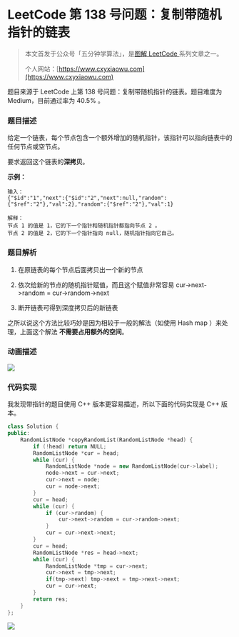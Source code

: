 # LeetCode 第 138 号问题：复制带随机指针的链表

> 本文首发于公众号「五分钟学算法」，是[图解 LeetCode ](<https://github.com/MisterBooo/LeetCodeAnimation>)系列文章之一。
>
> 个人网站：[https://www.cxyxiaowu.com](https://www.cxyxiaowu.com)



题目来源于 LeetCode 上第 138 号问题：复制带随机指针的链表。题目难度为 Medium，目前通过率为 40.5% 。

### 题目描述

给定一个链表，每个节点包含一个额外增加的随机指针，该指针可以指向链表中的任何节点或空节点。

要求返回这个链表的**深拷贝**。 

**示例：**

```
输入：
{"$id":"1","next":{"$id":"2","next":null,"random":{"$ref":"2"},"val":2},"random":{"$ref":"2"},"val":1}

解释：
节点 1 的值是 1，它的下一个指针和随机指针都指向节点 2 。
节点 2 的值是 2，它的下一个指针指向 null，随机指针指向它自己。
```

### 题目解析

1. 在原链表的每个节点后面拷贝出一个新的节点

2. 依次给新的节点的随机指针赋值，而且这个赋值非常容易 cur->next->random = cur->random->next

3. 断开链表可得到深度拷贝后的新链表

之所以说这个方法比较巧妙是因为相较于一般的解法（如使用 Hash map ）来处理，上面这个解法 **不需要占用额外的空间**。

### 动画描述

![](https://bucket-1257126549.cos.ap-guangzhou.myqcloud.com/20190502092750.gif)

### 代码实现

我发现带指针的题目使用 C++ 版本更容易描述，所以下面的代码实现是 C++ 版本。

```c++
class Solution {
public:
    RandomListNode *copyRandomList(RandomListNode *head) {
        if (!head) return NULL;
        RandomListNode *cur = head;
        while (cur) {
            RandomListNode *node = new RandomListNode(cur->label);
            node->next = cur->next;
            cur->next = node;
            cur = node->next;
        }
        cur = head;
        while (cur) {
            if (cur->random) {
                cur->next->random = cur->random->next;
            }
            cur = cur->next->next;
        }
        cur = head;
        RandomListNode *res = head->next;
        while (cur) {
            RandomListNode *tmp = cur->next;
            cur->next = tmp->next;
            if(tmp->next) tmp->next = tmp->next->next;
            cur = cur->next;
        }
        return res;
    }
};
```



![](https://bucket-1257126549.cos.ap-guangzhou.myqcloud.com/blog/fz0rq.png)

